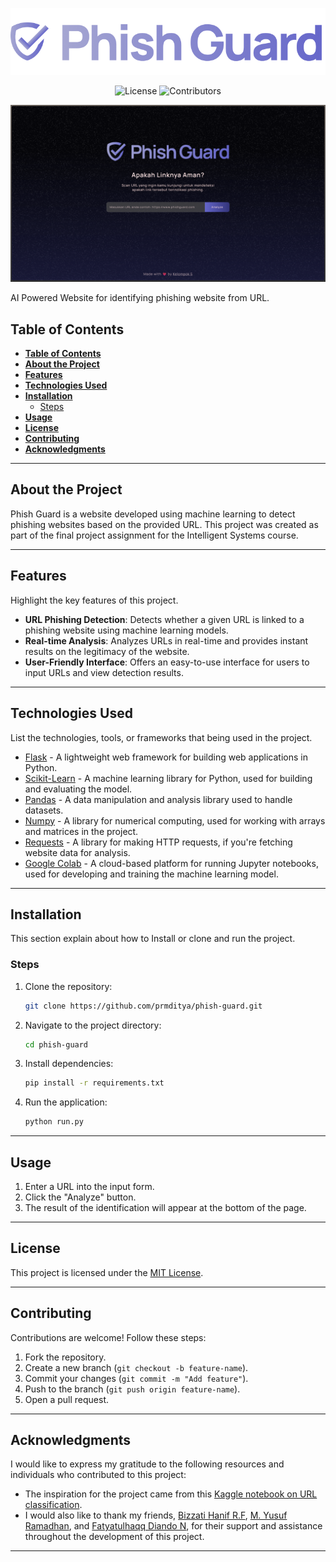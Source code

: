 <p align="center">
  <img src="./static/asset/title.png" width="600px"/>
</p>

<div align="center">

![License](https://img.shields.io/badge/license-MIT-blue)
![Contributors](https://img.shields.io/github/contributors/prmditya/phish-guard)

</div>

<img src="./static/asset/screenshot.png">

<br>

AI Powered Website for identifying phishing website from URL.

## **Table of Contents**
- [**Table of Contents**](#table-of-contents)
- [**About the Project**](#about-the-project)
- [**Features**](#features)
- [**Technologies Used**](#technologies-used)
- [**Installation**](#installation)
  - [Steps](#steps)
- [**Usage**](#usage)
- [**License**](#license)
- [**Contributing**](#contributing)
- [**Acknowledgments**](#acknowledgments)

---

## **About the Project**
Phish Guard is a website developed using machine learning to detect phishing websites based on the provided URL. This project was created as part of the final project assignment for the Intelligent Systems course.

---

## **Features**
Highlight the key features of this project.  
- **URL Phishing Detection**: Detects whether a given URL is linked to a phishing website using machine learning models.
- **Real-time Analysis**: Analyzes URLs in real-time and provides instant results on the legitimacy of the website.
- **User-Friendly Interface**: Offers an easy-to-use interface for users to input URLs and view detection results.

---

## **Technologies Used**
List the technologies, tools, or frameworks that being used in the project.  
- [Flask](https://flask.palletsprojects.com/en/stable/) - A lightweight web framework for building web applications in Python. 
- [Scikit-Learn](https://scikit-learn.org/stable/) - A machine learning library for Python, used for building and evaluating the model.
- [Pandas](https://pandas.pydata.org/docs/getting_started/index.html) - A data manipulation and analysis library used to handle datasets.
- [Numpy](https://numpy.org/) - A library for numerical computing, used for working with arrays and matrices in the project.
- [Requests](https://requests.readthedocs.io/en/latest/) - A library for making HTTP requests, if you're fetching website data for analysis.
- [Google Colab](https://colab.research.google.com/) - A cloud-based platform for running Jupyter notebooks, used for developing and training the machine learning model.

---

## **Installation**
This section explain about how to Install or clone and run the project.

### Steps
1. Clone the repository:
   ```bash
   git clone https://github.com/prmditya/phish-guard.git
   ```
2. Navigate to the project directory:
   ```bash
   cd phish-guard
   ```
3. Install dependencies:
   ```bash
   pip install -r requirements.txt
   ```
4. Run the application:
   ```bash
   python run.py
   ```

---

## **Usage**
1. Enter a URL into the input form.
2. Click the "Analyze" button.
3. The result of the identification will appear at the bottom of the page.

---

## **License**
This project is licensed under the [MIT License](LICENSE).  

---

## **Contributing**
Contributions are welcome! Follow these steps:  
1. Fork the repository.  
2. Create a new branch (`git checkout -b feature-name`).  
3. Commit your changes (`git commit -m "Add feature"`).  
4. Push to the branch (`git push origin feature-name`).  
5. Open a pull request.

---

## **Acknowledgments**
I would like to express my gratitude to the following resources and individuals who contributed to this project:

- The inspiration for the project came from this [Kaggle notebook on URL classification](https://www.kaggle.com/code/busrabetulcavusoglu/urls-classification).
- I would also like to thank my friends, [Bizzati Hanif R.F](https://github.com/Bizzati), [M. Yusuf Ramadhan](), and [Fatyatulhaqq Diando N](), for their support and assistance throughout the development of this project.

---
